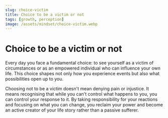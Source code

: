 ```yaml
---
slug: choice-victim
title: Choice to be a victim or not
tags: [growth, perception]
image: /assets/mindset/choice-victim.webp
---
```


# Choice to be a victim or not

<!-- truncate -->

Every day you face a fundamental choice: to see yourself as a victim of circumstances or as an
empowered individual who can influence your own life. This choice shapes not only how you experience
events but also what possibilities open up to you.

Choosing not to be a victim doesn't mean denying pain or injustice. It means recognising that while
you can't control what happens to you, you can control your response to it. By taking responsibility
for your reactions and focusing on what you can change, you reclaim your power and become an active
creator of your life story rather than a passive sufferer.
